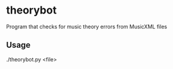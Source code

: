 # theorybot
Program that checks for music theory errors from MusicXML files

## Usage
./theorybot.py &lt;file>
